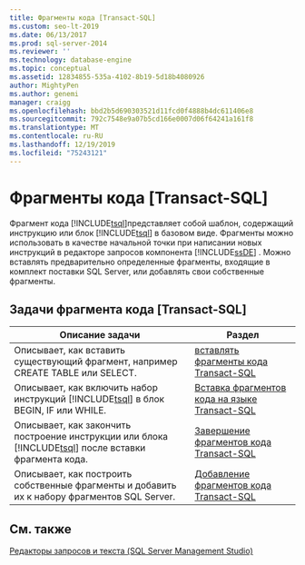 ```yaml
---
title: Фрагменты кода [Transact-SQL]
ms.custom: seo-lt-2019
ms.date: 06/13/2017
ms.prod: sql-server-2014
ms.reviewer: ''
ms.technology: database-engine
ms.topic: conceptual
ms.assetid: 12834855-535a-4102-8b19-5d18b4080926
author: MightyPen
ms.author: genemi
manager: craigg
ms.openlocfilehash: bbd2b5d690303521d11fcd0f4888b4dc611406e8
ms.sourcegitcommit: 792c7548e9a07b5cd166e0007d06f64241a161f8
ms.translationtype: MT
ms.contentlocale: ru-RU
ms.lasthandoff: 12/19/2019
ms.locfileid: "75243121"
---
```

# <a name="transact-sql-code-snippets"></a>Фрагменты кода [Transact-SQL]
  Фрагмент кода [!INCLUDE[tsql](../../includes/tsql-md.md)]представляет собой шаблон, содержащий инструкцию или блок [!INCLUDE[tsql](../../includes/tsql-md.md)] в базовом виде. Фрагменты можно использовать в качестве начальной точки при написании новых инструкций в редакторе запросов компонента [!INCLUDE[ssDE](../../includes/ssde-md.md)] . Можно вставлять предварительно определенные фрагменты, входящие в комплект поставки SQL Server, или добавлять свои собственные фрагменты.  
  
## <a name="transact-sql-code-snippet-tasks"></a>Задачи фрагмента кода [Transact-SQL]  
  
|Описание задачи|Раздел|  
|----------------------|-----------|  
|Описывает, как вставить существующий фрагмент, например CREATE TABLE или SELECT.|[вставлять фрагменты кода Transact-SQL](insert-transact-sql-snippets.md)|  
|Описывает, как включить набор инструкций [!INCLUDE[tsql](../../includes/tsql-md.md)] в блок BEGIN, IF или WHILE.|[Вставка фрагментов кода на языке Transact-SQL](insert-surround-with-transact-sql-snippets.md)|  
|Описывает, как закончить построение инструкции или блока [!INCLUDE[tsql](../../includes/tsql-md.md)] после вставки фрагмента кода.|[Завершение фрагментов кода Transact-SQL](complete-transact-sql-snippets.md)|  
|Описывает, как построить собственные фрагменты и добавить их к набору фрагментов SQL Server.|[Добавление фрагментов кода Transact-SQL](add-transact-sql-snippets.md)|  
  
## <a name="see-also"></a>См. также  
 [Редакторы запросов и текста &#40;SQL Server Management Studio&#41;](../scripting/query-and-text-editors-sql-server-management-studio.md)  
  
  
